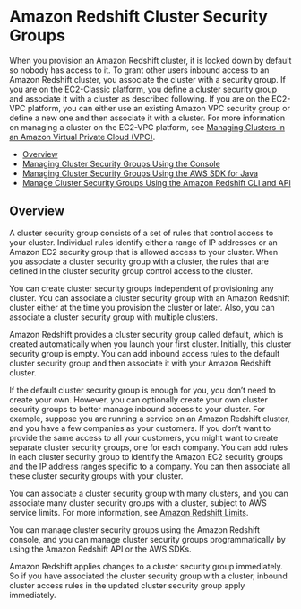# Amazon Redshift Cluster Security Groups<a name="working-with-security-groups"></a>

When you provision an Amazon Redshift cluster, it is locked down by default so nobody has access to it\. To grant other users inbound access to an Amazon Redshift cluster, you associate the cluster with a security group\. If you are on the EC2\-Classic platform, you define a cluster security group and associate it with a cluster as described following\. If you are on the EC2\-VPC platform, you can either use an existing Amazon VPC security group or define a new one and then associate it with a cluster\. For more information on managing a cluster on the EC2\-VPC platform, see [Managing Clusters in an Amazon Virtual Private Cloud \(VPC\)](managing-clusters-vpc.md)\.


+ [Overview](#working-with-security-groups-overview)
+ [Managing Cluster Security Groups Using the Console](managing-security-groups-console.md)
+ [Managing Cluster Security Groups Using the AWS SDK for Java](managing-security-groups-java.md)
+ [Manage Cluster Security Groups Using the Amazon Redshift CLI and API](manage-security-group-api-cli.md)

## Overview<a name="working-with-security-groups-overview"></a>

A cluster security group consists of a set of rules that control access to your cluster\. Individual rules identify either a range of IP addresses or an Amazon EC2 security group that is allowed access to your cluster\. When you associate a cluster security group with a cluster, the rules that are defined in the cluster security group control access to the cluster\. 

You can create cluster security groups independent of provisioning any cluster\. You can associate a cluster security group with an Amazon Redshift cluster either at the time you provision the cluster or later\. Also, you can associate a cluster security group with multiple clusters\.

Amazon Redshift provides a cluster security group called default, which is created automatically when you launch your first cluster\. Initially, this cluster security group is empty\. You can add inbound access rules to the default cluster security group and then associate it with your Amazon Redshift cluster\. 

If the default cluster security group is enough for you, you don’t need to create your own\. However, you can optionally create your own cluster security groups to better manage inbound access to your cluster\. For example, suppose you are running a service on an Amazon Redshift cluster, and you have a few companies as your customers\. If you don’t want to provide the same access to all your customers, you might want to create separate cluster security groups, one for each company\. You can add rules in each cluster security group to identify the Amazon EC2 security groups and the IP address ranges specific to a company\. You can then associate all these cluster security groups with your cluster\.

You can associate a cluster security group with many clusters, and you can associate many cluster security groups with a cluster, subject to AWS service limits\. For more information, see [Amazon Redshift Limits](http://docs.aws.amazon.com/general/latest/gr/aws_service_limits.html#limits_redshift)\.

You can manage cluster security groups using the Amazon Redshift console, and you can manage cluster security groups programmatically by using the Amazon Redshift API or the AWS SDKs\.

Amazon Redshift applies changes to a cluster security group immediately\. So if you have associated the cluster security group with a cluster, inbound cluster access rules in the updated cluster security group apply immediately\.